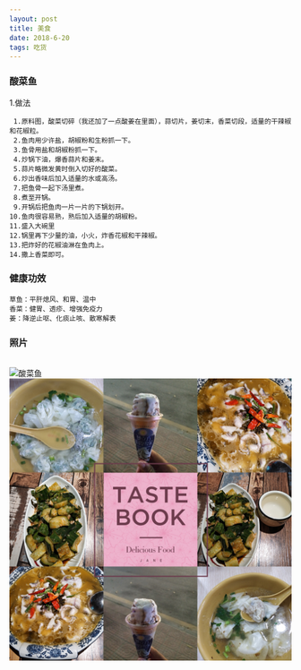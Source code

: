 ```yaml
---
layout: post
title: 美食
date: 2018-6-20 
tags: 吃货   
---
```



### 酸菜鱼
1.做法
```
 1.原料图，酸菜切碎（我还加了一点酸姜在里面），蒜切片，姜切末，香菜切段，适量的干辣椒和花椒粒。
 2.鱼肉用少许盐，胡椒粉和生粉抓一下。
 3.鱼骨用盐和胡椒粉抓一下。
 4.炒锅下油，爆香蒜片和姜末。
 5.蒜片略微发黄时倒入切好的酸菜。
 6.炒出香味后加入适量的水或高汤。
 7.把鱼骨一起下汤里煮。
 8.煮至开锅。
 9.开锅后把鱼肉一片一片的下锅划开。
10.鱼肉很容易熟，熟后加入适量的胡椒粉。
11.盛入大碗里
12.锅里再下少量的油，小火，炸香花椒和干辣椒。
13.把炸好的花椒油淋在鱼肉上。
14.撒上香菜即可。
```
### 健康功效
```
草鱼：平肝熄风、和胃、温中
香菜：健胃、透疹、增强免疫力
姜：降逆止呕、化痰止咳、散寒解表
```
### 照片

<br />

<img src="https://s3.cdn.xiangha.com/caipu/201205/2921/292135557646.jpg/NjAwX3J3MTcwN19jXzEtM19yYjEwMjdfcmJfMS04XzQwMA.webp" alt="酸菜鱼" style="opacity: 1;">

<br />

<div align="center">
 <img src="/images/17.jpg">
 </div>            
                  

